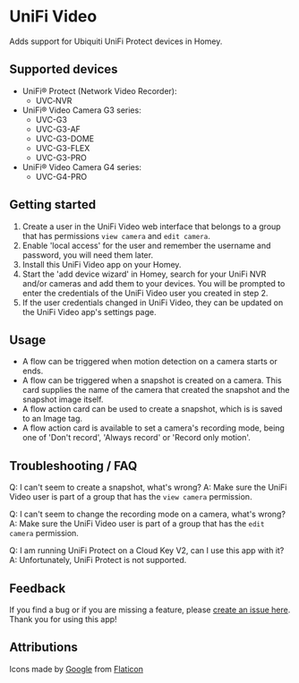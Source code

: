 # UniFi Video

Adds support for Ubiquiti UniFi Protect devices in Homey.

## Supported devices

* UniFi® Protect (Network Video Recorder):
	* UVC‑NVR
* UniFi® Video Camera G3 series:
	* UVC-G3
	* UVC-G3-AF
	* UVC-G3-DOME
	* UVC-G3-FLEX
	* UVC-G3-PRO
* UniFi® Video Camera G4 series:
	* UVC-G4-PRO

## Getting started

1. Create a user in the UniFi Video web interface that belongs to a group that has permissions `view camera` and `edit camera`.
2. Enable 'local access' for the user and remember the username and password, you will need them later.
3. Install this UniFi Video app on your Homey.
4. Start the 'add device wizard' in Homey, search for your UniFi NVR and/or cameras and add them to your devices. You will be prompted to enter the credentials of the UniFi Video user you created in step 2.
5. If the user credentials changed in UniFi Video, they can be updated on the UniFi Video app's settings page.

## Usage

* A flow can be triggered when motion detection on a camera starts or ends.
* A flow can be triggered when a snapshot is created on a camera. This card supplies the name of the camera that created the snapshot and the snapshot image itself.
* A flow action card can be used to create a snapshot, which is is saved to an Image tag.
* A flow action card is available to set a camera's recording mode, being one of 'Don't record', 'Always record' or 'Record only motion'.

## Troubleshooting / FAQ

Q: I can't seem to create a snapshot, what's wrong?
A: Make sure the UniFi Video user is part of a group that has the `view camera` permission.

Q: I can't seem to change the recording mode on a camera, what's wrong?
A: Make sure the UniFi Video user is part of a group that has the `edit camera` permission.

Q: I am running UniFi Protect on a Cloud Key V2, can I use this app with it?
A: Unfortunately, UniFi Protect is not supported.

## Feedback

If you find a bug or if you are missing a feature, please [create an issue here](https://github.com/j0bro/com.ubnt.unifivideo/issues).
Thank you for using this app!

## Attributions

Icons made by [Google](https://www.flaticon.com/authors/google) from [Flaticon](https://www.flaticon.com/)

[i1]: https://github.com/j0bro/com.ubnt.unifivideo/issues/1
[i2]: https://github.com/j0bro/com.ubnt.unifivideo/issues/2
[i5]: https://github.com/j0bro/com.ubnt.unifivideo/issues/5
[i6]: https://github.com/j0bro/com.ubnt.unifivideo/issues/6
